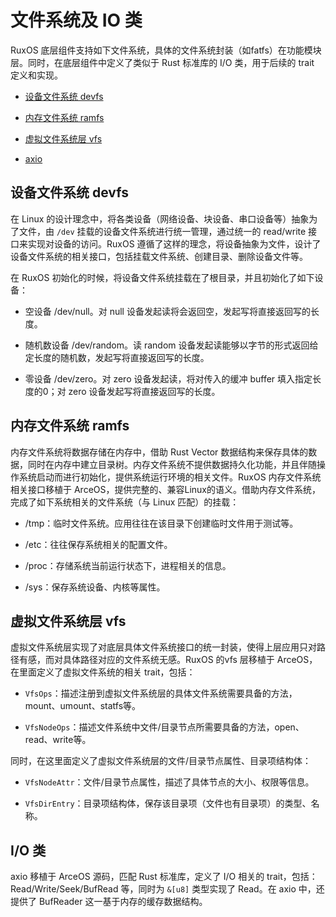 
# 文件系统及 IO 类

RuxOS 底层组件支持如下文件系统，具体的文件系统封装（如fatfs）在功能模块层。同时，在底层组件中定义了类似于 Rust 标准库的 I/O 类，用于后续的 trait 定义和实现。

- [设备文件系统 devfs](#设备文件系统-devfs)

- [内存文件系统 ramfs](#内存文件系统-ramfs)

- [虚拟文件系统层 vfs](#虚拟文件系统层-vfs)

- [axio](#io-类)

## 设备文件系统 devfs

在 Linux 的设计理念中，将各类设备（网络设备、块设备、串口设备等）抽象为了文件，由 `/dev` 挂载的设备文件系统进行统一管理，通过统一的 read/write 接口来实现对设备的访问。RuxOS 遵循了这样的理念，将设备抽象为文件，设计了设备文件系统的相关接口，包括挂载文件系统、创建目录、删除设备文件等。

在 RuxOS 初始化的时候，将设备文件系统挂载在了根目录，并且初始化了如下设备：

- 空设备 /dev/null。对 null 设备发起读将会返回空，发起写将直接返回写的长度。

- 随机数设备 /dev/random。读 random 设备发起读能够以字节的形式返回给定长度的随机数，发起写将直接返回写的长度。

- 零设备 /dev/zero。对 zero 设备发起读，将对传入的缓冲 buffer 填入指定长度的0；对 zero 设备发起写将直接返回写的长度。

## 内存文件系统 ramfs

内存文件系统将数据存储在内存中，借助 Rust Vector 数据结构来保存具体的数据，同时在内存中建立目录树。内存文件系统不提供数据持久化功能，并且伴随操作系统启动而进行初始化，提供系统运行环境的相关文件。RuxOS 内存文件系统相关接口移植于 ArceOS，提供完整的、兼容Linux的语义。借助内存文件系统，完成了如下系统相关的文件系统（与 Linux 匹配）的挂载：

- /tmp：临时文件系统。应用往往在该目录下创建临时文件用于测试等。

- /etc：往往保存系统相关的配置文件。

- /proc：存储系统当前运行状态下，进程相关的信息。

- /sys：保存系统设备、内核等属性。


## 虚拟文件系统层 vfs

虚拟文件系统层实现了对底层具体文件系统接口的统一封装，使得上层应用只对路径有感，而对具体路径对应的文件系统无感。RuxOS 的vfs 层移植于 ArceOS，在里面定义了虚拟文件系统的相关 trait，包括：

- `VfsOps`：描述注册到虚拟文件系统层的具体文件系统需要具备的方法，mount、umount、statfs等。

- `VfsNodeOps`：描述文件系统中文件/目录节点所需要具备的方法，open、read、write等。

同时，在这里面定义了虚拟文件系统层的文件/目录节点属性、目录项结构体：

- `VfsNodeAttr`：文件/目录节点属性，描述了具体节点的大小、权限等信息。

- `VfsDirEntry`：目录项结构体，保存该目录项（文件也有目录项）的类型、名称。

## I/O 类

axio 移植于 ArceOS 源码，匹配 Rust 标准库，定义了 I/O 相关的 trait，包括： Read/Write/Seek/BufRead 等，同时为 `&[u8]` 类型实现了 Read。在 axio 中，还提供了 BufReader 这一基于内存的缓存数据结构。


